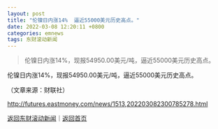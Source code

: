 ```yaml
---
layout: post
title: "伦镍日内涨14%  逼近55000美元历史高点。"
date: 2022-03-08 12:20:11 +0800
categories: emnews
tags: 东财滚动新闻
---
```

> 伦镍日内涨14%，现报54950.00美元/吨，逼近55000美元历史高点。

<p>伦镍日内涨14%，现报54950.00美元/吨，逼近55000美元历史高点。</p><p class="em_media">（文章来源：财联社）</p>

<http://futures.eastmoney.com/news/1513,202203082300785278.html>

[返回东财滚动新闻](//finews.withounder.com/emnews/)｜[返回首页](//finews.withounder.com/)